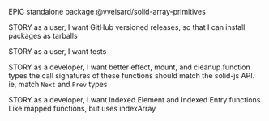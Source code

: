 EPIC standalone package @vveisard/solid-array-primitives

STORY as a user, I want GitHub versioned releases, so that I can install packages as tarballs

STORY as a user, I want tests

STORY as a developer, I want better effect, mount, and cleanup function types
the call signatures of these functions should match the solid-js API. ie, match `Next` and `Prev` types

STORY as a developer, I want Indexed Element and Indexed Entry functions
Like mapped functions, but uses indexArray
